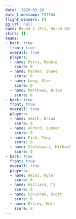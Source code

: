 ```yaml
---
date: '2020-03-20'
date_timestamp: 737504
flight_winners: []
gg_url: null
name: Round 1 (Fri, March 20)
skins: {}
teams:
- back: true
  front: true
  overall: true
  players:
  - name: Perry, Robbie
    score: 0
  - name: Parker, Shane
    score: 0
  - name: Long, Glen
    score: 0
  - name: Matthews, Brian
    score: 0
- back: true
  front: true
  overall: true
  players:
  - name: Smith, Brian
    score: 0
  - name: Alford, Sumner
    score: 0
  - name: Fish, Tony
    score: 0
  - name: Stefanacci, Michael
    score: 0
- back: true
  front: true
  overall: true
  players:
  - name: Akins, Kyle
    score: 0
  - name: Hilliard, Tj
    score: 0
  - name: Corcoran, Scott
    score: 0
  - name: Ellzey, Matt
    score: 0
---
```

